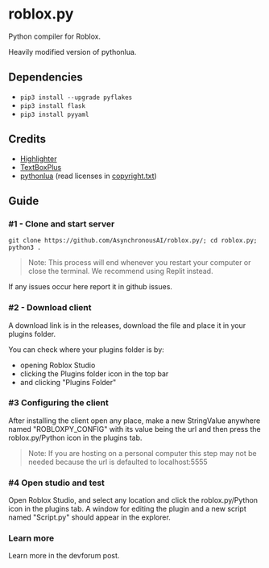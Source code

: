 # roblox.py
Python compiler for Roblox. 

Heavily modified version of pythonlua.
## Dependencies
- ``pip3 install --upgrade pyflakes``
- ``pip3 install flask``
- ``pip3 install pyyaml``

## Credits
- [Highlighter](https://github.com/boatbomber/Highlighter)
- [TextBoxPlus](https://github.com/boatbomber/TextBoxPlus)
- [pythonlua](https://github.com/dmitrii-eremin/python-lua)
  (read licenses in [copyright.txt](/copyright.txt))
## Guide
### #1 - Clone and start server
```
git clone https://github.com/AsynchronousAI/roblox.py/; cd roblox.py; python3 .
```

> Note: This process will end whenever you restart your computer or close the terminal. We recommend using Replit instead.

If any issues occur here report it in github issues.

### #2 - Download client
A download link is in the releases, download the file and place it in your plugins folder. 

You can check where your plugins folder is by:
- opening Roblox Studio
- clicking the Plugins folder icon in the top bar
- and clicking "Plugins Folder"

### #3 Configuring the client
After installing the client open any place, make a new StringValue anywhere named "ROBLOXPY_CONFIG" with its value being the url and then press the roblox.py/Python icon in the plugins tab.

> Note: If you are hosting on a personal computer this step may not be needed because the url is defaulted to localhost:5555

### #4 Open studio and test
Open Roblox Studio, and select any location and click the roblox.py/Python icon in the plugins tab. A window for editing the plugin and a new script named "Script.py" should appear in the explorer.

### Learn more
Learn more in the devforum post.
